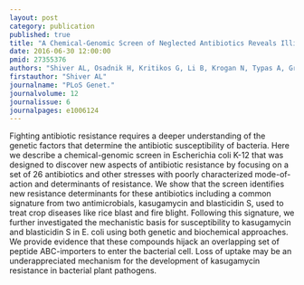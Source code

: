 ```yaml
---
layout: post
category: publication
published: true
title: "A Chemical-Genomic Screen of Neglected Antibiotics Reveals Illicit Transport of Kasugamycin and Blasticidin S."
date: 2016-06-30 12:00:00
pmid: 27355376
authors: "Shiver AL, Osadnik H, Kritikos G, Li B, Krogan N, Typas A, Gross CA"
firstauthor: "Shiver AL"
journalname: "PLoS Genet."
journalvolume: 12
journalissue: 6
journalpages: e1006124
---
```


Fighting antibiotic resistance requires a deeper understanding of the genetic factors that determine the antibiotic susceptibility of bacteria. Here we describe a chemical-genomic screen in Escherichia coli K-12 that was designed to discover new aspects of antibiotic resistance by focusing on a set of 26 antibiotics and other stresses with poorly characterized mode-of-action and determinants of resistance. We show that the screen identifies new resistance determinants for these antibiotics including a common signature from two antimicrobials, kasugamycin and blasticidin S, used to treat crop diseases like rice blast and fire blight. Following this signature, we further investigated the mechanistic basis for susceptibility to kasugamycin and blasticidin S in E. coli using both genetic and biochemical approaches. We provide evidence that these compounds hijack an overlapping set of peptide ABC-importers to enter the bacterial cell. Loss of uptake may be an underappreciated mechanism for the development of kasugamycin resistance in bacterial plant pathogens.

